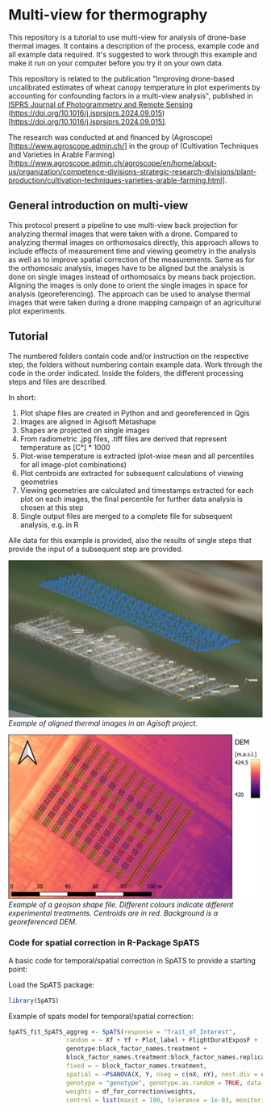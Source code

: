 # Multi-view for thermography

This repository is a tutorial to use multi-view for analysis of drone-base thermal images. It contains a description of the process, example code and all example data required. It's suggested to work through this example and make it run on your computer before you try it on your own data.

This repository is related to the publication "Improving drone-based uncalibrated estimates of wheat canopy temperature in plot experiments by accounting for confounding factors in a multi-view analysis", published in [ISPRS Journal of Photogrammetry and Remote Sensing](https://www.sciencedirect.com/journal/isprs-journal-of-photogrammetry-and-remote-sensing) (https://doi.org/10.1016/j.isprsjprs.2024.09.015)[https://doi.org/10.1016/j.isprsjprs.2024.09.015].

The research was conducted at and financed by (Agroscope)[https://www.agroscope.admin.ch/] in the group of (Cultivation Techniques and Varieties in Arable Farming)[https://www.agroscope.admin.ch/agroscope/en/home/about-us/organization/competence-divisions-strategic-research-divisions/plant-production/cultivation-techniques-varieties-arable-farming.html].

## General introduction on multi-view

This protocol present a pipeline to use multi-view back projection for analyzing thermal images that were taken with a drone. Compared to analyzing thermal images on orthomosaics directly, this approach allows to include effects of measurement time and viewing geometry in the analysis as well as to improve spatial correction of the measurements. Same as for the orthomosaic analysis, images have to be aligned but the analysis is done on single images instead of orthomosaics by means back projection. Aligning the images is only done to orient the single images in space for analysis (georeferencing).
The approach can be used to analyse thermal images that were taken during a drone mapping campaign of an agricultural plot experiments.

## Tutorial

The numbered folders contain code and/or instruction on the respective step, the folders without numbering contain example data. Work through the code in the order indicated. Inside the folders, the different processing steps and files are described. 

In short:
1. Plot shape files are created in Python and and georeferenced in Qgis
1. Images are aligned in Agisoft Metashape
1. Shapes are projected on single images
1. From radiometric .jpg files, .tiff files are derived that represent temperature as [C°] * 1000 
1. Plot-wise temperature is extracted (plot-wise mean and all percentiles for all image-plot combinations)
1. Plot centroids are extracted for subsequent calculations of viewing geometries
1. Viewing geometries are calculated and timestamps extracted for each plot on each images, the final percentile for further data analysis is chosen at this step
1. Single output files are merged to a complete file for subsequent analysis, e.g. in R

Alle  data for this example is provided, also the results of single steps that provide the input of a subsequent step are provided.

![Example of Agisoft](Images/AgisoftExample.PNG)
*Example of aligned thermal images in an Agisoft project.*

![Examle of a geojson shape file ](Images/GeoJson.png)
*Example of a geojson shape file. Different colours indicate different experimental treatments. Centroids are in red. Background is a georeferenced DEM.*


### Code for spatial correction in R-Package SpATS

A basic code for temporal/spatial correction in SpATS to provide a starting point:

Load the SpATS package:
```R
library(SpATS)
```
Example of spats model for temporal/spatial correction:
```R
SpATS_fit_SpATS_aggreg <- SpATS(response = "Trait_of_Interest",
				random = ~ Xf + Yf + Plot_label + FlightDuratExposF +
				genotype:block_factor_names.treatment +
				block_factor_names.treatment:block_factor_names.replication,
				fixed = ~ block_factor_names.treatment,
				spatial = ~PSANOVA(X, Y, nseg = c(nX, nY), nest.div = c(1,1)),
				genotype = "genotype", genotype.as.random = TRUE, data = df_for_correction,
				weights = df_for_correction$weights,
				control = list(maxit = 100, tolerance = 1e-03, monitoring = 0))
```
